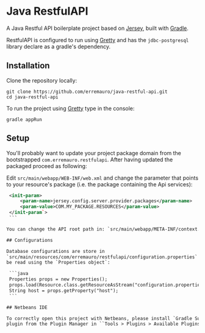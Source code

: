 # Java RestfulAPI

A Java Restful API boilerplate project based on [Jersey][1], 
built with [Gradle][2].

RestfulAPI is configured to run using [Gretty][3] and has the `jdbc-postgresql`
library declare as a gradle's dependency.

[1]: https://jersey.github.io
[2]: https://gradle.org
[3]: http://akhikhl.github.io/gretty-doc/Getting-started.html

## Installation

Clone the repository locally:

    git clone https://github.com/erremauro/java-restful-api.git
    cd java-restful-api

To run the project using [Gretty][1] type in the console:

    gradle appRun

## Setup

You'll probably want to update your project package domain from the bootstrapped
`com.erremauro.restfulapi`. After having updated the packaged proceed as 
following:

Edit `src/main/webapp/WEB-INF/web.xml` and change the parameter that points to
your resource's package (i.e. the package containing the Api services):

   ```xml
    <init-param>
        <param-name>jersey.config.server.provider.packages</param-name>
        <param-value>COM.MY_PACKAGE.RESOURCES</param-value>
    </init-param`>
    ```

You can change the API root path in: `src/main/webapp/META-INF/context.xml`

## Configurations

Database configurations are store in 
`src/main/resources/com/erremauro/restfulapi/configuration.properties` and can
be read using the `Properties object`:

    ```java
    Properties props = new Properties();
    props.load(Resource.class.getResourceAsStream("configuration.properties");
    String host = props.getProperty("host");
    ```

## Netbeans IDE

To correctly open this project with Netbeans, please install `Gradle Support`
plugin from the Plugin Manager in ``Tools > Plugins > Available Plugins